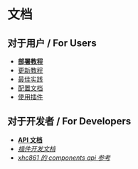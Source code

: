 # 文档

## **对于用户 / For Users**

- **[部署教程](./deploy.md)**
- [更新教程](./update.md)
- [最佳实践](./best_practice.md)
- [配置文档](./config.md)
- [使用插件](./plugin.md)

## **对于开发者 / For Developers**

- **[API 文档](./api.md)**
- *[插件开发文档](./plugin-dev/README.md)*
- *[xhc861 的 components api 参考](./20.49api.md)*
